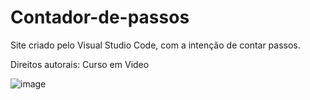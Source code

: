 # Contador-de-passos

Site criado pelo Visual Studio Code, com a intenção de contar passos.

Direitos autorais: Curso em Video

![image](https://user-images.githubusercontent.com/91923187/221058222-b4b51338-25f9-40bc-8dd5-545149cee6c0.png)
